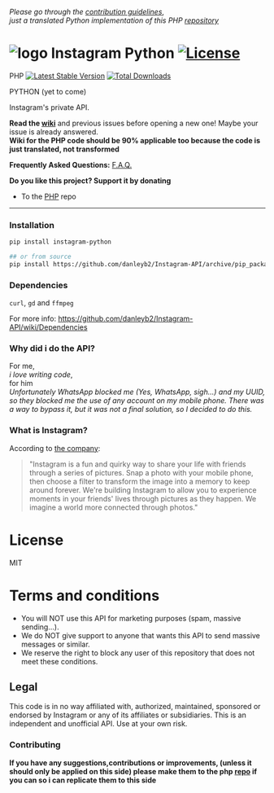 *Please go through the [contribution guidelines](https://github.com/danleyb2/Instagram-API/blob/master/.github/CONTRIBUTING.md)*,  
*just a translated Python implementation of this PHP [repository](https://github.com/mgp25/Instagram-API)*

# ![logo](/examples/assets/instagram.png) Instagram Python [![License](https://poser.pugx.org/mgp25/instagram-php/license)](https://packagist.org/packages/mgp25/instagram-php)

PHP [![Latest Stable Version](https://poser.pugx.org/mgp25/instagram-php/v/stable)](https://packagist.org/packages/mgp25/instagram-php) [![Total Downloads](https://poser.pugx.org/mgp25/instagram-php/downloads)](https://packagist.org/packages/mgp25/instagram-php)

PYTHON (yet to come)

Instagram's private API.

**Read the [wiki](https://github.com/danleyb2/Instagram-API/wiki)** and previous issues before opening a new one! Maybe your issue is already answered.  
**Wiki for the PHP code should be 90% applicable too because the code is just translated, not transformed**

**Frequently Asked Questions:** [F.A.Q.](https://github.com/danleyb2/Instagram-API/wiki/FAQ)

**Do you like this project? Support it by donating**
 - To the [PHP](https://github.com/mgp25/Instagram-API) repo

----------
### Installation

```sh
pip install instagram-python

## or from source
pip install https://github.com/danleyb2/Instagram-API/archive/pip_package.zip
```

### Dependencies

`curl`, `gd` and `ffmpeg`

For more info: https://github.com/danleyb2/Instagram-API/wiki/Dependencies

### Why did i do the API?
For me,  
*i love writing code*,  
for him  
*Unfortunately WhatsApp blocked me (Yes, WhatsApp, _sigh..._) and my UUID, so they blocked me the use of any account on my mobile phone. There was a way to bypass it, but it was not a final solution, so I decided to do this.*

### What is Instagram?
According to [the company](https://instagram.com/about/faq/):

> "Instagram is a fun and quirky way to share your life with friends through a series of pictures. Snap a photo with your mobile phone, then choose a filter to transform the image into a memory to keep around forever. We're building Instagram to allow you to experience moments in your friends' lives through pictures as they happen. We imagine a world more connected through photos."

# License

MIT

# Terms and conditions

- You will NOT use this API for marketing purposes (spam, massive sending...).
- We do NOT give support to anyone that wants this API to send massive messages or similar.
- We reserve the right to block any user of this repository that does not meet these conditions.

## Legal

This code is in no way affiliated with, authorized, maintained, sponsored or endorsed by Instagram or any of its affiliates or subsidiaries. This is an independent and unofficial API. Use at your own risk.

### Contributing
**If you have any suggestions,contributions or improvements, (unless it should only be applied on this side) please make them to the php [repo](https://github.com/mgp25/Instagram-API) if you can so i can replicate them to this side**
